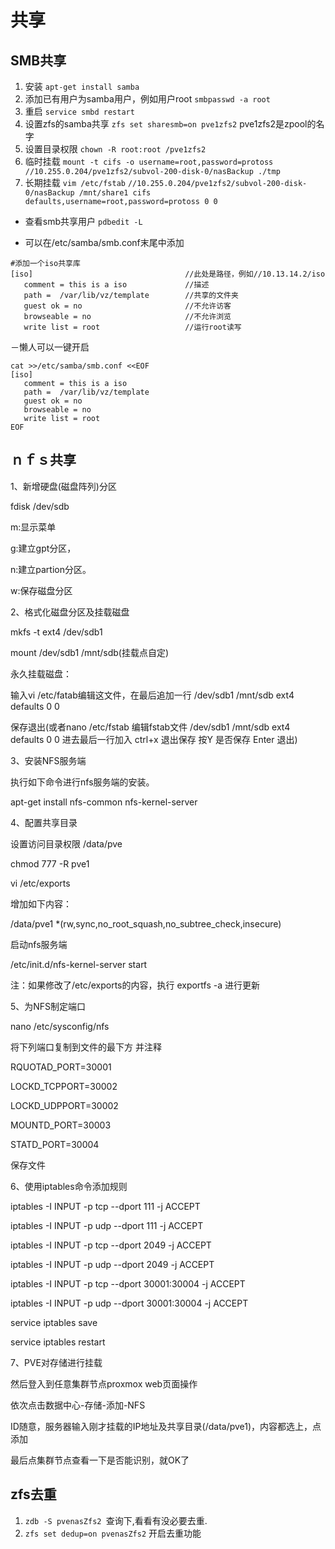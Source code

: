 # 共享
## SMB共享
1. 安装 `apt-get install samba`
2. 添加已有用户为samba用户，例如用户root `smbpasswd -a root`
3. 重启 `service smbd restart`
4. 设置zfs的samba共享 `zfs set sharesmb=on pve1zfs2` pve1zfs2是zpool的名字
5. 设置目录权限 `chown -R root:root /pve1zfs2`
6. 临时挂载 `mount -t cifs -o username=root,password=protoss //10.255.0.204/pve1zfs2/subvol-200-disk-0/nasBackup ./tmp`
7. 长期挂载 `vim /etc/fstab`
 `//10.255.0.204/pve1zfs2/subvol-200-disk-0/nasBackup /mnt/share1 cifs defaults,username=root,password=protoss 0 0`

- 查看smb共享用户
`pdbedit -L`

- 可以在/etc/samba/smb.conf末尾中添加
```
#添加一个iso共享库
[iso]                                  //此处是路径，例如//10.13.14.2/iso
   comment = this is a iso             //描述
   path =  /var/lib/vz/template        //共享的文件夹
   guest ok = no                       //不允许访客
   browseable = no                     //不允许浏览
   write list = root                   //运行root读写
```

－懒人可以一键开启
```
cat >>/etc/samba/smb.conf <<EOF
[iso]                                 
   comment = this is a iso           
   path =  /var/lib/vz/template   
   guest ok = no                   
   browseable = no                  
   write list = root 
EOF
```




## ｎｆｓ共享
1、新增硬盘(磁盘阵列)分区

fdisk /dev/sdb

m:显示菜单

g:建立gpt分区，

n:建立partion分区。

w:保存磁盘分区

2、格式化磁盘分区及挂载磁盘

mkfs -t ext4 /dev/sdb1

mount /dev/sdb1 /mnt/sdb(挂载点自定)

永久挂载磁盘：

输入vi /etc/fatab编辑这文件，在最后追加一行 /dev/sdb1 /mnt/sdb ext4 defaults 0 0

保存退出(或者nano /etc/fstab 编辑fstab文件 /dev/sdb1 /mnt/sdb ext4 defaults 0 0 进去最后一行加入 ctrl+x 退出保存 按Y 是否保存 Enter 退出)

3、安装NFS服务端

执行如下命令进行nfs服务端的安装。

apt-get install nfs-common nfs-kernel-server

4、配置共享目录

设置访问目录权限 /data/pve

chmod 777 -R pve1

vi /etc/exports

增加如下内容：

/data/pve1     *(rw,sync,no_root_squash,no_subtree_check,insecure)

启动nfs服务端

/etc/init.d/nfs-kernel-server start

注：如果修改了/etc/exports的内容，执行 exportfs -a  进行更新

5、为NFS制定端口

nano /etc/sysconfig/nfs

将下列端口复制到文件的最下方 并注释

RQUOTAD_PORT=30001

LOCKD_TCPPORT=30002

LOCKD_UDPPORT=30002

MOUNTD_PORT=30003

STATD_PORT=30004

保存文件

6、使用iptables命令添加规则

iptables  -I INPUT -p tcp --dport 111 -j ACCEPT

iptables  -I INPUT -p udp --dport 111 -j ACCEPT

iptables  -I INPUT -p tcp --dport 2049 -j ACCEPT

iptables  -I INPUT -p udp --dport 2049 -j ACCEPT

iptables  -I INPUT -p tcp --dport 30001:30004 -j ACCEPT

iptables  -I INPUT -p udp --dport 30001:30004 -j ACCEPT

service iptables save

service iptables restart

7、PVE对存储进行挂载

然后登入到任意集群节点proxmox web页面操作

依次点击数据中心-存储-添加-NFS

ID随意，服务器输入刚才挂载的IP地址及共享目录(/data/pve1)，内容都选上，点添加

最后点集群节点查看一下是否能识别，就OK了

## zfs去重
1. `zdb -S pvenasZfs2 `查询下,看看有没必要去重.
2. `zfs set dedup=on pvenasZfs2` 开启去重功能
